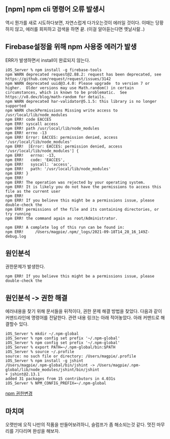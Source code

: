 ## [npm] npm cli 명령어 오류 발생시
역시 뭔가를 새로 시도하다보면, 자연스럽게 다가오는것이 에러일 것이다. 이때는 당황하지 않고, 에러를 회피하고 검색을 하면 끝.
(이걸 알아듣는다면 옛날사랆..)

## Firebase설정을 위해 npm 사용중 에러가 발생 
ERR가 발생하면서 install이 완료되지 않는다.

```
iOS_Server % npm install -g firebase-tools
npm WARN deprecated request@2.88.2: request has been deprecated, see https://github.com/request/request/issues/3142
npm WARN deprecated uuid@3.4.0: Please upgrade  to version 7 or higher.  Older versions may use Math.random() in certain circumstances, which is known to be problematic.  See https://v8.dev/blog/math-random for details.
npm WARN deprecated har-validator@5.1.5: this library is no longer supported
npm WARN checkPermissions Missing write access to /usr/local/lib/node_modules
npm ERR! code EACCES
npm ERR! syscall access
npm ERR! path /usr/local/lib/node_modules
npm ERR! errno -13
npm ERR! Error: EACCES: permission denied, access '/usr/local/lib/node_modules'
npm ERR!  [Error: EACCES: permission denied, access '/usr/local/lib/node_modules'] {
npm ERR!   errno: -13,
npm ERR!   code: 'EACCES',
npm ERR!   syscall: 'access',
npm ERR!   path: '/usr/local/lib/node_modules'
npm ERR! }
npm ERR! 
npm ERR! The operation was rejected by your operating system.
npm ERR! It is likely you do not have the permissions to access this file as the current user
npm ERR! 
npm ERR! If you believe this might be a permissions issue, please double-check the
npm ERR! permissions of the file and its containing directories, or try running
npm ERR! the command again as root/Administrator.

npm ERR! A complete log of this run can be found in:
npm ERR!     /Users/magpie/.npm/_logs/2021-09-18T14_28_16_149Z-debug.log
```


## 원인분석 
권한문제가 발생한다.
```
npm ERR! If you believe this might be a permissions issue, please double-check the
```

## 원인분석 -> 권한 해결
에러내용을 찾기 위해 문서들을 뒤적이다, 권한 문제 해결 방법을 찾았다.
다음과 같이 커맨드라인에 명령어를 전달한다. 관련 내용 링크는 아래 적어놓았다.
아래 커맨드로 해결할수 있다.

```
iOS_Server % mkdir ~/.npm-global
iOS_Server % npm config set prefix '~/.npm-global'
iOS_Server % npm config set prefix '~/.npm-global'
iOS_Server % export PATH=~/.npm-global/bin:$PATH
iOS_Server % source ~/.profile
source: no such file or directory: /Users/magpie/.profile
iOS_Server % npm install -g jshint
/Users/magpie/.npm-global/bin/jshint -> /Users/magpie/.npm-global/lib/node_modules/jshint/bin/jshint
+ jshint@2.13.1
added 31 packages from 15 contributors in 4.031s
iOS_Server % NPM_CONFIG_PREFIX=~/.npm-global
```

[npm 권한변경](https://docs.npmjs.com/resolving-eacces-permissions-errors-when-installing-packages-globally)

## 마치며
오랫만에 오직 나만의 작품을 만들어보려하니, 슬럼프가 좀 해소되는것 같다. 멋진 마무리를 기다리며 완성을 해보자.
